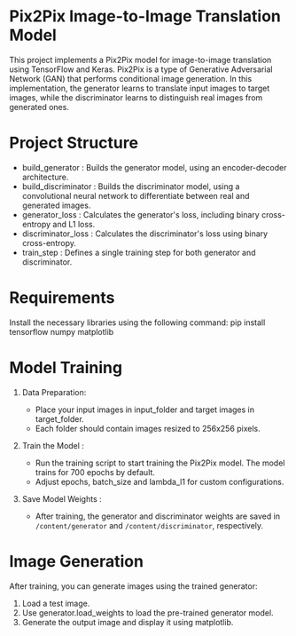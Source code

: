 # Pix2Pix Image-to-Image Translation Model

This project implements a Pix2Pix model for image-to-image translation using TensorFlow and Keras. Pix2Pix is a type of Generative Adversarial Network (GAN) that performs conditional image generation. In this implementation, the generator learns to translate input images to target images, while the discriminator learns to distinguish real images from generated ones.

# Project Structure

- build_generator : Builds the generator model, using an encoder-decoder architecture.
- build_discriminator : Builds the discriminator model, using a convolutional neural network to differentiate between real and generated images.
- generator_loss : Calculates the generator's loss, including binary cross-entropy and L1 loss.
- discriminator_loss : Calculates the discriminator's loss using binary cross-entropy.
- train_step : Defines a single training step for both generator and discriminator.

# Requirements

Install the necessary libraries using the following command:
pip install tensorflow numpy matplotlib


# Model Training

1. Data Preparation:
   - Place your input images in input_folder and target images in target_folder.
   - Each folder should contain images resized to 256x256 pixels.

2. Train the Model :
   - Run the training script to start training the Pix2Pix model. The model trains for 700 epochs by default.
   - Adjust epochs, batch_size and lambda_l1 for custom configurations.

3. Save Model Weights :
   - After training, the generator and discriminator weights are saved in `/content/generator` and `/content/discriminator`, respectively.


# Image Generation

After training, you can generate images using the trained generator:

1. Load a test image.
2. Use generator.load_weights to load the pre-trained generator model.
3. Generate the output image and display it using matplotlib.
